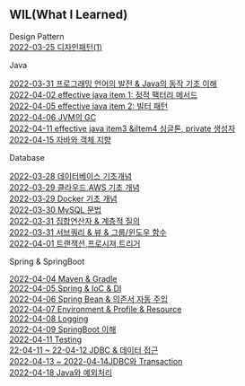 
## WIL(What I Learned)

Design Pattern<br>
[2022-03-25 디자인패턴(1)](https://velog.io/@jk05018/22.03.21-22.03.25-WIL-정리)<br>


Java<br>

[2022-03-31 프로그래밍 언어의 발전 & Java의 동작 기초 이해](https://velog.io/@jk05018/22.03.31-WIL-프로그래밍-언어의-발전-Java의-동작-기초-이해)<br>
[2022-04-02 effective java item 1: 정적 팩터리 메서드](https://velog.io/@jk05018/Item1-생성자대신-정적-팩터리를-고려하라)<br>
[2022-04-05 effective java item 2: 빌터 패턴](https://velog.io/@jk05018/Item-2-매개변수가-많다면-빌더-패턴을-고려하라)<br>
[2022-04-06 JVM의 GC](https://velog.io/@jk05018/22.04.06-JVM의-GC)<br>
[2022-04-11 effective java item3 &iItem4 싱글톤, private 생성자](https://velog.io/@jk05018/22.04.11-Item3-Item4-싱글톤-private-생성자)<br>
[2022-04-15 자바와 객체 지향](https://velog.io/@jk05018/22.04.15-자바와-객체지향)<br>

Database

[2022-03-28 데이터베이스 기초개념](https://velog.io/@jk05018/22.03.18-WIL-정리)<br>
[2022-03-29 클라우드,AWS 기초 개념](https://velog.io/@jk05018/22.03.29-WIL-정리1)<br>
[2022-03-29 Docker 기초 개념](https://velog.io/@jk05018/22.03.29-WIL-정리2)<br>
[2022-03-30 MySQL 문법](https://velog.io/@jk05018/22.03.30-WIL-정리)<br>
[2022-03-31 집합연산자 & 계층적 질의](https://velog.io/@jk05018/22.03.31-WIL-집합연산자-계층적-질의)<br>
[2022-03-31 서브쿼리 & 뷰 & 그룹/윈도우 함수](https://velog.io/@jk05018/22.03.31-WIL-서브쿼리-뷰-그룹윈도우-함수)<br>
[2022-04-01 트랜잭션,프로시져,트리거](https://velog.io/@jk05018/22.04.01-WIL-트랜잭션-프로시져-트리거-정리)<br>

Spring & SpringBoot

[2022-04-04 Maven & Gradle](https://velog.io/@jk05018/22.04.04-Maven-Gradle)<br>
[2022-04-05 Spring & IoC & DI](https://velog.io/@jk05018/22.04.05-WIL-Spring-IoC-DI)<br>
[2022-04-06 Spring Bean & 의존서 자동 주입](https://velog.io/@jk05018/22.04.05-WIL-Spring-IoC-DI)<br>
[2022-04-07 Environment & Profile & Resource](https://velog.io/@jk05018/22.04.07-WIL-Environment-Profile-Resource)<br>
[2022-04-08 Logging](https://velog.io/@jk05018/22.04.08-WIL-Logging)<br>
[2022-04-09 SpringBoot 이해](https://velog.io/@jk05018/22.04.09-WIL-SpringBoot-이해)<br>
[2022-04-11 Testing](https://velog.io/@jk05018/22.04.11-WIL-testing)<br>
[22-04-11 ~ 22-04-12 JDBC & 데이터 접근](https://velog.io/@jk05018/22.04.11-22.04.12-JDBC-데이터-접근)<br>
[2022-04-13 ~ 2022-04-14JDBC와 Transaction](https://velog.io/@jk05018/22.04.18-WIL-JDBC와-Transaction)<br>
[2022-04-18 Java와 예외처리](https://velog.io/@jk05018/Java와-예외-처리)<br>
